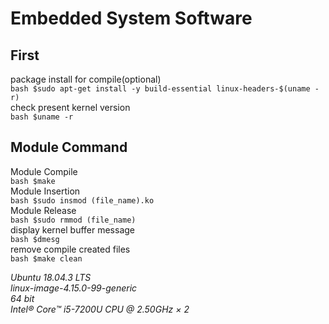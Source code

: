 # Embedded System Software

## First <br>
package install for compile(optional) <br>
```bash $sudo apt-get install -y build-essential linux-headers-$(uname -r) ``` <br>
check present kernel version <br>
```bash $uname -r ``` <br>
## Module Command <br>
Module Compile <br>
```bash $make ``` <br>
Module Insertion <br>
```bash $sudo insmod (file_name).ko ``` <br>
Module Release <br>
```bash $sudo rmmod (file_name) ``` <br>
display kernel buffer message <br>
```bash $dmesg ``` <br>
remove compile created files <br>
```bash $make clean ``` <br>

*Ubuntu 18.04.3 LTS* <br>
*linux-image-4.15.0-99-generic* <br>
*64 bit* <br>
*Intel® Core™ i5-7200U CPU @ 2.50GHz × 2* <br>
